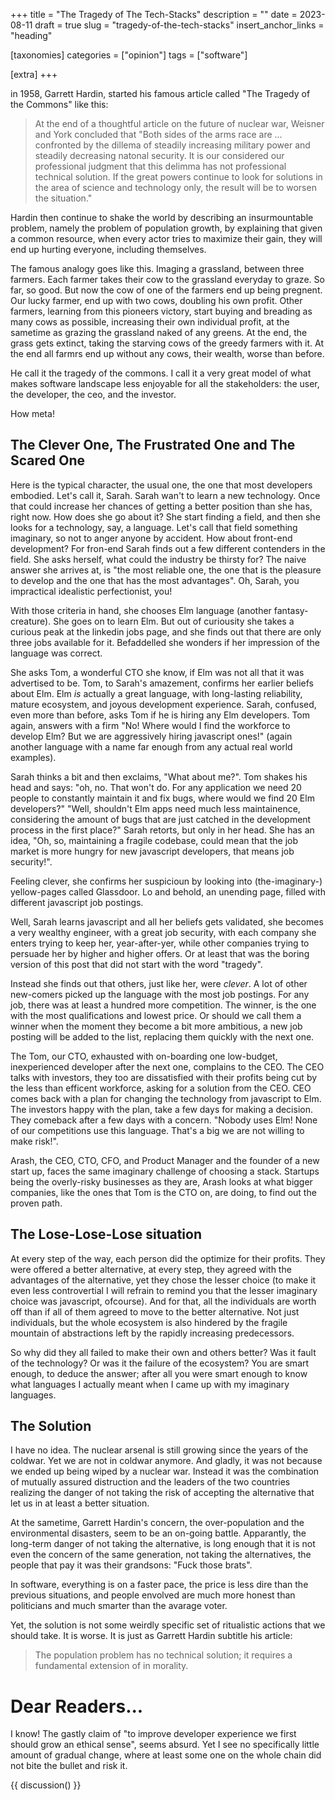 +++
title = "The Tragedy of The Tech-Stacks"
description = ""
date = 2023-08-11
draft = true
slug = "tragedy-of-the-tech-stacks"
insert_anchor_links = "heading"

[taxonomies]
categories = ["opinion"]
tags  = ["software"]

[extra]
+++

in 1958, Garrett Hardin, started his famous article called "The Tragedy of the Commons" like this: 
> At the end of a thoughtful article on the future of nuclear war, Weisner and York concluded that "Both sides of the arms race are ... confronted by the dillema of steadily increasing military power and steadily decreasing natonal security. It is our considered our professional judgment that this delimma has not professional technical solution. If the great powers continue to look for solutions in the area of science and technology only, the result will be to worsen the situation."

Hardin then continue to shake the world by describing an insurmountable problem, namely the problem of population growth, by explaining that given a common resource, when every actor tries to maximize their gain, they will end up hurting everyone, including themselves. 

The famous analogy goes like this. Imaging a grassland, between three farmers. Each farmer takes their cow to the grassland everyday to graze. So far, so good. But now the cow of one of the farmers end up being pregnent. Our lucky farmer, end up with two cows, doubling his own profit. Other farmers, learning from this pioneers victory, start buying and breading as many cows as possible, increasing their own individual profit, at the sametime as grazing the grassland naked of any greens. At the end, the grass gets extinct, taking the starving cows of the greedy farmers with it. At the end all farmrs end up without any cows, their wealth, worse than before.

He call it the tragedy of the commons. I call it a very great model of what makes software landscape less enjoyable for all the stakeholders: the user, the developer, the ceo, and the investor. 

How meta!

## The Clever One, The Frustrated One and The Scared One 

Here is the typical character, the usual one, the one that most developers embodied. Let's call it, Sarah. Sarah wan't to learn a new technology. Once that could increase her chances of getting a better position than she has, right now. How does she go about it? She start finding a field, and then she looks for a technology, say, a language. Let's call that field something imaginary, so not to anger anyone by accident. How about front-end development? 
For fron-end Sarah finds out a few different contenders in the field. She asks herself, what could the industry be thirsty for? The naive answer she arrives at, is "the most reliable one, the one that is the pleasure to develop and the one that has the most advantages". Oh, Sarah, you impractical idealistic perfectionist, you! 

With those criteria in hand, she chooses Elm language (another fantasy-creature). She goes on to learn Elm. But out of curiousity she takes a curious peak at the linkedin jobs page, and she finds out that there are only three jobs available for it. Befaddelled she wonders if her impression of the language was correct.

She asks Tom, a wonderful CTO she know, if Elm was not all that it was advertised to be. Tom, to Sarah's amazement, confirms her earlier beliefs about Elm. Elm *is* actually a great language, with long-lasting reliability, mature ecosystem, and joyous development experience.
Sarah, confused, even more than before, asks Tom if he is hiring any Elm developers. Tom again, answers with a firm "No! Where would I find the workforce to develop Elm? But we are aggressively hiring javascript ones!" (again another language with a name far enough from any actual real world examples).

Sarah thinks a bit and then exclaims, "What about me?".
Tom shakes his head and says: "oh, no. That won't do. For any application we need 20 people to constantly maintain it and fix bugs, where would we find 20 Elm developers?"
"Well, shouldn't Elm apps need much less maintainence, considering the amount of bugs that are just catched in the development process in the first place?" Sarah retorts, but only in her head. She has an idea, "Oh, so, maintaining a fragile codebase, could mean that the job market is more hungry for new javascript developers, that means job security!".  

Feeling clever, she confirms her suspicioun by looking into (the-imaginary-) yellow-pages called Glassdoor. Lo and behold, an unending page, filled with different javascript job postings.

Well, Sarah learns javascript and all her beliefs gets validated, she becomes a very wealthy engineer, with a great job security, with each company she enters trying to keep her, year-after-yer, while other companies trying to persuade her by higher and higher offers. Or at least that was the boring version of this post that did not start with the word "tragedy". 

Instead she finds out that others, just like her, were *clever*. A lot of other new-comers picked up the language with the most job postings. For any job, there was at least a hundred more competition. The winner, is the one with the most qualifications and lowest price. Or should we call them a winner when the moment they become a bit more ambitious, a new job posting will be added to the list, replacing them quickly with the next one.

The Tom, our CTO, exhausted with on-boarding one low-budget, inexperienced developer after the next one, complains to the CEO. The CEO talks with investors, they too are dissatisfied with their profits being cut by the less than efficent workforce, asking for a solution from the CEO. 
CEO comes back with a plan for changing the technology from javascript to Elm. The investors happy with the plan, take a few days for making a decision. They comeback after a few days with a concern. "Nobody uses Elm! None of our competitions use this language. That's a big we are not willing to make risk!".  

Arash, the CEO, CTO, CFO, and Product Manager and the founder of a new start up, faces the same imaginary challenge of choosing a stack.
Startups being the overly-risky businesses as they are, Arash looks at what bigger companies, like the ones that Tom is the CTO on, are doing, to find out the proven path.

## The Lose-Lose-Lose situation

At every step of the way, each person did the optimize for their profits. They were offered a better alternative, at every step, they agreed with the advantages of the alternative, yet they chose the lesser choice (to make it even less controvertial I will refrain to remind you that the lesser imaginary choice was javascript, ofcourse). And for that, all the individuals are worth off than if all of them agreed to move to the better alternative. Not just individuals, but the whole ecosystem is also hindered by the fragile mountain of abstractions left by the rapidly increasing predecessors.

So why did they all failed to make their own and others better? Was it fault of the technology? Or was it the failure of the ecosystem? 
You are smart enough, to deduce the answer; after all you were smart enough to know what languages I actually meant when I came up with my imaginary languages. 

## The Solution 

I have no idea. The nuclear arsenal is still growing since the years of the coldwar. Yet we are not in coldwar anymore. And gladly, it was not because we ended up being wiped by a nuclear war. Instead it was the combination of mutually assured distruction and the leaders of the two countries realizing the danger of not taking the risk of accepting the alternative that let us in at least a better situation. 

At the sametime, Garrett Hardin's concern, the over-population and the environmental disasters, seem to be an on-going battle. Apparantly, the long-term danger of not taking the alternative, is long enough that it is not even the concern of the same generation, not taking the alternatives, the people that pay it was their grandsons: "Fuck those brats".

In software, everything is on a faster pace, the price is less dire than the previous situations, and people envolved are much more honest than politicians and much smarter than the avarage voter.

Yet, the solution is not some weirdly specific set of ritualistic actions that we should take. It is worse. It is just as Garrett Hardin subtitle his article: 
> The population problem has no technical solution; it requires a fundamental extension of in morality.



# Dear Readers...

I know! The gastly claim of "to improve developer experience we first should grow an ethical sense", seems absurd. 
Yet I see no specifically little amount of gradual change, where at least some one on the whole chain did not bite the bullet and risk it. 

{{ discussion() }}

